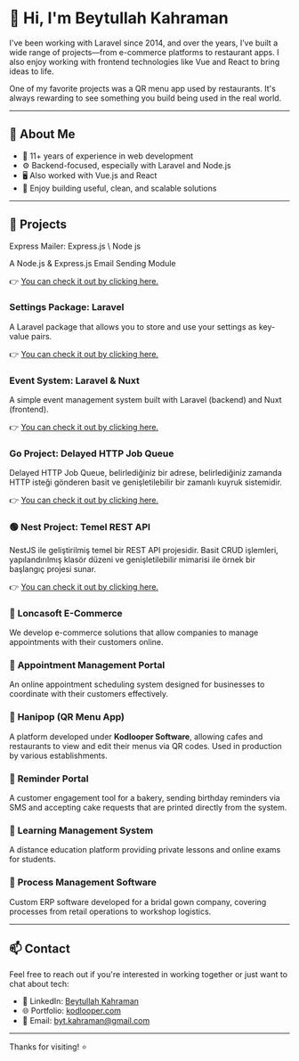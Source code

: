 # 👋 Hi, I'm Beytullah Kahraman

I've been working with Laravel since 2014, and over the years, I’ve built a wide range of projects—from e-commerce platforms to restaurant apps. I also enjoy working with frontend technologies like Vue and React to bring ideas to life.

One of my favorite projects was a QR menu app used by restaurants. It's always rewarding to see something you build being used in the real world.

---

## 🧠 About Me

- 🔧 11+ years of experience in web development
- ⚙️ Backend-focused, especially with Laravel and Node.js
- 🖥️ Also worked with Vue.js and React
- 🧩 Enjoy building useful, clean, and scalable solutions

---

## 🚀 Projects

Express Mailer: Express.js \ Node js

A Node.js & Express.js Email Sending Module

👉 [You can check it out by clicking here.](https://github.com/beytullahk54/express-mailer)

### Settings Package: Laravel

A Laravel package that allows you to store and use your settings as key-value pairs.

👉 [You can check it out by clicking here.](https://github.com/beytullahk54/settings-package)

### Event System: Laravel & Nuxt

A simple event management system built with Laravel (backend) and Nuxt (frontend).

👉 [You can check it out by clicking here.](https://github.com/beytullahk54/event_ticket_selling_system)

### Go Project: Delayed HTTP Job Queue

Delayed HTTP Job Queue, belirlediğiniz bir adrese, belirlediğiniz zamanda HTTP isteği gönderen basit ve genişletilebilir bir zamanlı kuyruk sistemidir.

👉 [You can check it out by clicking here.](https://github.com/beytullahk54/quego)

### 🟢 Nest Project: Temel REST API

NestJS ile geliştirilmiş temel bir REST API projesidir. Basit CRUD işlemleri, yapılandırılmış klasör düzeni ve genişletilebilir mimarisi ile örnek bir başlangıç projesi sunar.

👉 [You can check it out by clicking here.](https://github.com/beytullahk54/nest_app)

### 🔹 **Loncasoft E-Commerce**
We develop e-commerce solutions that allow companies to manage appointments with their customers online.

### 🔹 **Appointment Management Portal**
An online appointment scheduling system designed for businesses to coordinate with their customers effectively.

### 🔹 **Hanipop (QR Menu App)**
A platform developed under **Kodlooper Software**, allowing cafes and restaurants to view and edit their menus via QR codes. Used in production by various establishments.

### 🔹 **Reminder Portal**
A customer engagement tool for a bakery, sending birthday reminders via SMS and accepting cake requests that are printed directly from the system.

### 🔹 **Learning Management System**
A distance education platform providing private lessons and online exams for students.

### 🔹 **Process Management Software**
Custom ERP software developed for a bridal gown company, covering processes from retail operations to workshop logistics.

---

## 📫 Contact

Feel free to reach out if you're interested in working together or just want to chat about tech:

- 💼 LinkedIn: [Beytullah Kahraman](https://www.linkedin.com/in/kahramanbey54/)
- 🌐 Portfolio: [kodlooper.com](https://kodlooper.com)
- 📧 Email: [byt.kahraman@gmail.com](mailto:byt.kahraman@gmail.com)

---

Thanks for visiting! ⭐
